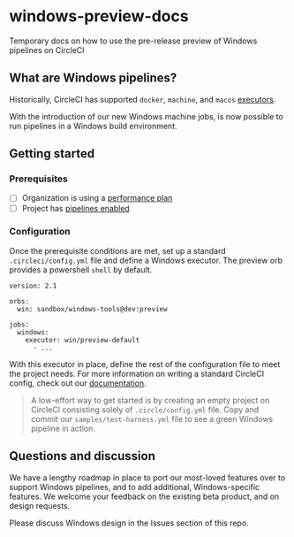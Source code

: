 # windows-preview-docs
Temporary docs on how to use the pre-release preview of Windows pipelines on CircleCI

## What are Windows pipelines?
Historically, CircleCI has supported `docker`, `machine`, and `macos` [executors](https://circleci.com/docs/2.0/configuration-reference/#docker--machine--macosexecutor).

With the introduction of our new Windows machine jobs, is now possible to run pipelines in a Windows build environment.

## Getting started
### Prerequisites
- [ ] Organization is using a [performance plan](https://circleci.com/pricing/usage/)
- [ ] Project has [pipelines enabled](https://circleci.com/docs/2.0/build-processing/)

### Configuration
Once the prerequisite conditions are met, set up a standard `.circleci/config.yml` file and define a Windows executor. The preview orb provides a powershell `shell` by default. 

```
version: 2.1

orbs:
  win: sandbox/windows-tools@dev:preview

jobs:
  windows:
    executor: win/preview-default
      - ...
```

With this executor in place, define the rest of the configuration file to meet the project needs. For more information on writing a standard CircleCI config, check out our [documentation](https://circleci.com/docs/2.0/configuration-reference/). 

> A low-effort way to get started is by creating an empty project on CircleCI consisting solely of `.circle/config.yml` file. Copy and commit our `samples/test-harness.yml` file to see a green Windows pipeline in action.

## Questions and discussion
We have a lengthy roadmap in place to port our most-loved features over to support Windows pipelines, and to add additional, Windows-specific features. We welcome your feedback on the existing beta product, and on design requests.

Please discuss Windows design in the Issues section of this repo.
